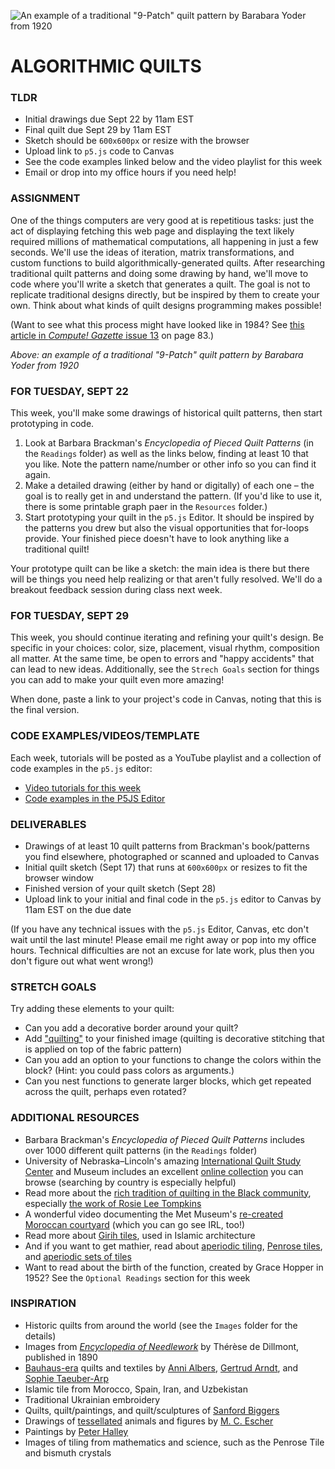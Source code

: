![An example of a traditional "9-Patch" quilt pattern by Barabara Yoder from 1920](https://raw.githubusercontent.com/jeffThompson/CreativeProgramming1/master/Week02_IterationAndLoops/Images/Quilts/BarbaraYoder_NinePatch_1920-detail.jpg)

# ALGORITHMIC QUILTS

### TLDR  
* Initial drawings due Sept 22 by 11am EST  
* Final quilt due Sept 29 by 11am EST  
* Sketch should be `600x600px` or resize with the browser  
* Upload link to `p5.js` code to Canvas  
* See the code examples linked below and the video playlist for this week  
* Email or drop into my office hours if you need help!  


### ASSIGNMENT  
One of the things computers are very good at is repetitious tasks: just the act of displaying fetching this web page and displaying the text likely required millions of mathematical computations, all happening in just a few seconds. We'll use the ideas of iteration, matrix transformations, and custom functions to build algorithmically-generated quilts. After researching traditional quilt patterns and doing some drawing by hand, we'll move to code where you'll write a sketch that generates a quilt. The goal is not to replicate traditional designs directly, but be inspired by them to create your own. Think about what kinds of quilt designs programming makes possible!

(Want to see what this process might have looked like in 1984? See [this article in *Compute! Gazette* issue 13](https://archive.org/stream/1984-07-computegazette/Compute_Gazette_Issue_13_1984_Jul#page/n85/mode/2up) on page 83.)

*Above: an example of a traditional "9-Patch" quilt pattern by Barabara Yoder from 1920*


### FOR TUESDAY, SEPT 22  
This week, you'll make some drawings of historical quilt patterns, then start prototyping in code.

1. Look at Barbara Brackman's *Encyclopedia of Pieced Quilt Patterns* (in the `Readings` folder) as well as the links below, finding at least 10 that you like. Note the pattern name/number or other info so you can find it again.  
2. Make a detailed drawing (either by hand or digitally) of each one – the goal is to really get in and understand the pattern. (If you'd like to use it, there is some printable graph paer in the `Resources` folder.)
3. Start prototyping your quilt in the `p5.js` Editor. It should be inspired by the patterns you drew but also the visual opportunities that for-loops provide. Your finished piece doesn't have to look anything like a traditional quilt!  

Your prototype quilt can be like a sketch: the main idea is there but there will be things you need help realizing or that aren't fully resolved. We'll do a breakout feedback session during class next week.


### FOR TUESDAY, SEPT 29  
This week, you should continue iterating and refining your quilt's design. Be specific in your choices: color, size, placement, visual rhythm, composition all matter. At the same time, be open to errors and "happy accidents" that can lead to new ideas. Additionally, see the `Strech Goals` section for things you can add to make your quilt even more amazing!

When done, paste a link to your project's code in Canvas, noting that this is the final version.


### CODE EXAMPLES/VIDEOS/TEMPLATE  
Each week, tutorials will be posted as a YouTube playlist and a collection of code examples in the `p5.js` editor:

* [Video tutorials for this week](https://www.youtube.com/playlist?list=PLsGCUnpinsDmS_p4z6oSGWvHQ__Nmd-g6)  
* [Code examples in the P5JS Editor](https://editor.p5js.org/jeffThompson/collections/k7E124gxp)  


### DELIVERABLES  
* Drawings of at least 10 quilt patterns from Brackman's book/patterns you find elsewhere, photographed or scanned and uploaded to Canvas  
* Initial quilt sketch (Sept 17) that runs at `600x600px` or resizes to fit the browser window  
* Finished version of your quilt sketch (Sept 28)  
* Upload link to your initial and final code in the `p5.js` editor to Canvas by 11am EST on the due date  

(If you have any technical issues with the `p5.js` Editor, Canvas, etc don't wait until the last minute! Please email me right away or pop into my office hours. Technical difficulties are not an excuse for late work, plus then you don't figure out what went wrong!)


### STRETCH GOALS  
Try adding these elements to your quilt:

* Can you add a decorative border around your quilt?  
* Add ["quilting"](https://en.wikipedia.org/wiki/Quilting) to your finished image (quilting is decorative stitching that is applied on top of the fabric pattern)  
* Can you add an option to your functions to change the colors within the block? (Hint: you could pass colors as arguments.)  
* Can you nest functions to generate larger blocks, which get repeated across the quilt, perhaps even rotated?  


### ADDITIONAL RESOURCES  
* Barbara Brackman's *Encyclopedia of Pieced Quilt Patterns* includes over 1000 different quilt patterns (in the `Readings` folder)  
* University of Nebraska–Lincoln's amazing [International Quilt Study Center](http://www.quiltstudy.org) and Museum includes an excellent [online collection](http://www.quiltstudy.org/collections/search.html) you can browse (searching by country is especially helpful)  
* Read more about the [rich tradition of quilting in the Black community](https://datebook.sfchronicle.com/art-exhibits/uc-berkeley-art-museum-inherits-grand-trove-of-nearly-3000-african-american-quilts), especially [the work of Rosie Lee Tompkins](https://www.nytimes.com/interactive/2020/06/26/arts/design/rosie-lee-tompkins-quilts.html)  
* A wonderful video documenting the Met Museum's [re-created Moroccan courtyard](https://www.youtube.com/watch?v=Og6cTlwBTrk) (which you can go see IRL, too!)  
* Read more about [Girih tiles](https://en.wikipedia.org/wiki/Girih_tiles), used in Islamic architecture  
* And if you want to get mathier, read about [aperiodic tiling](https://en.wikipedia.org/wiki/Aperiodic_tiling), [Penrose tiles](https://en.wikipedia.org/wiki/Penrose_tiling), and [aperiodic sets of tiles](https://en.wikipedia.org/wiki/List_of_aperiodic_sets_of_tiles)  
* Want to read about the birth of the function, created by Grace Hopper in 1952? See the `Optional Readings` section for this week  


### INSPIRATION  
* Historic quilts from around the world (see the `Images` folder for the details)  
* Images from [*Encyclopedia of Needlework*](https://archive.org/details/encyclopediaofne00dill) by Thérèse de Dillmont, published in 1890  
* [Bauhaus-era](https://en.wikipedia.org/wiki/Bauhaus) quilts and textiles by [Anni Albers](https://en.wikipedia.org/wiki/Anni_Albers), [Gertrud Arndt](https://en.wikipedia.org/wiki/Gertrud_Arndt), and [Sophie Taeuber-Arp](https://en.wikipedia.org/wiki/Sophie_Taeuber-Arp)  
* Islamic tile from Morocco, Spain, Iran, and Uzbekistan  
* Traditional Ukrainian embroidery  
* Quilts, quilt/paintings, and quilt/sculptures of [Sanford Biggers](http://www.marianneboeskygallery.com/artists/sanford-biggers)  
* Drawings of [tessellated](https://en.wikipedia.org/wiki/Tessellation) animals and figures by [M. C. Escher](https://en.wikipedia.org/wiki/M._C._Escher)  
* Paintings by [Peter Halley](http://www.peterhalley.com/)  
* Images of tiling from mathematics and science, such as the Penrose Tile and bismuth crystals  

